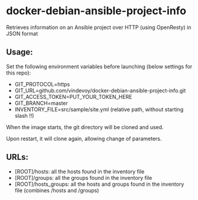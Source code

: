 # docker-debian-ansible-project-info

Retrieves information on an Ansible project over HTTP (using OpenResty) in JSON format

## Usage:

Set the following environment variables before launching (below settings for this repo):

- GIT_PROTOCOL=https
- GIT_URL=github.com/vindevoy/docker-debian-ansible-project-info.git  
- GIT_ACCESS_TOKEN=PUT_YOUR_TOKEN_HERE
- GIT_BRANCH=master
- INVENTORY_FILE=src/sample/site.yml  (relative path, without starting slash !!)

When the image starts, the git directory will be cloned and used.  

Upon restart, it will clone again, allowing change of parameters.

## URLs:

- [ROOT]/hosts: all the hosts found in the inventory file
- [ROOT]/groups: all the groups found in the inventory file
- [ROOT]/hosts_groups: all the hosts and groups found in the inventory file (combines /hosts and /groups)
